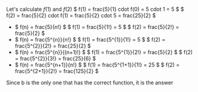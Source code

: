 Let's calculate $f(1)$ and $f(2)$
$ f(1) = frac{5}{1} cdot f(0) = 5 cdot 1 = 5 $
$ f(2) = frac{5}{2} cdot f(1) = frac{5}{2} cdot 5 = frac{25}{2} $

<ul>
<li> $ f(n) = frac{5}{n!} $ 
$ f(1) = frac{5}{1!} = 5 $ 
$ f(2) = frac{5}{2!} = frac{5}{2} $
<li> $ f(n) = frac{5^{n}}{n!} $ 
$ f(1) = frac{5^{1}}{1!} = 5 $ 
$ f(2) = frac{5^{2}}{2!} = frac{25}{2} $
<li> $ f(n) = frac{5^{n}}{(n+1)!} $ 
$ f(1) = frac{5^{1}}{2!} = frac{5}{2} $ 
$ f(2) = frac{5^{2}}{3!} = frac{25}{6} $
<li> $ f(n) = frac{5^{n+1}}{n!} $ 
$ f(1) = frac{5^{1+1}}{1!} = 25 $ 
$ f(2) = frac{5^{2+1}}{2!} = frac{125}{2} $
</ul>
Since b is the only one that has the correct function, it is the answer
